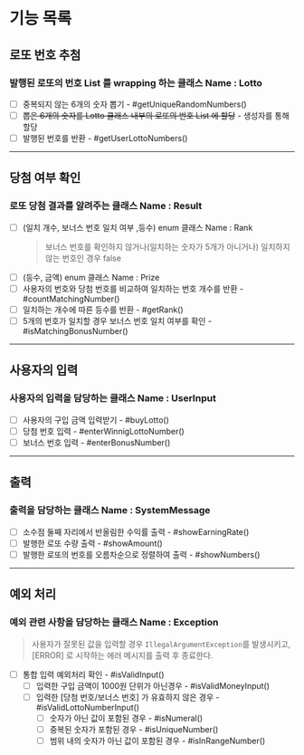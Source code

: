 # 기능 목록

## 로또 번호 추첨

### 발행된 로또의 번호 List 를 wrapping 하는 클래스 Name : Lotto

- [ ] 중복되지 않는 6개의 숫자 뽑기 - #getUniqueRandomNumbers()
- [ ] ~~뽑은 6개의 숫자를 Lotto 클래스 내부의 로또의 번호 List 에 할당~~ - 생성자를 통해 할당
- [ ] 발행된 번호를 반환 - #getUserLottoNumbers()

---

## 당첨 여부 확인

### 로또 당첨 결과를 알려주는 클래스 Name : Result

- [ ] (일치 개수, 보너스 번호 일치 여부 ,등수) enum 클래스 Name : Rank
  > 보너스 번호를 확인하지 않거나(일치하는 숫자가 5개가 아니거나) 일치하지 않는 번호인 경우 false
- [ ] (등수, 금액) enum 클래스 Name : Prize
- [ ] 사용자의 번호와 당첨 번호를 비교하여 일치하는 번호 개수를 반환 - #countMatchingNumber()
- [ ] 일치하는 개수에 따른 등수를 반환 - #getRank()
- [ ] 5개의 번호가 일치할 경우 보너스 번호 일치 여부를 확인 - #isMatchingBonusNumber()

---

## 사용자의 입력

### 사용자의 입력을 담당하는 클래스 Name : UserInput

- [ ] 사용자의 구입 금액 입력받기 - #buyLotto()
- [ ] 당첨 번호 입력 - #enterWinnigLottoNumber()
- [ ] 보너스 번호 입력 - #enterBonusNumber()

---

## 출력

### 출력을 담당하는 클래스 Name : SystemMessage

- [ ] 소수점 둘째 자리에서 반올림한 수익률 출력 - #showEarningRate()
- [ ] 발행한 로또 수량 출력 - #showAmount()
- [ ] 발행한 로또의 번호를 오름차순으로 정렬하여 출력 - #showNumbers()

---

## 예외 처리

### 예외 관련 사항을 담당하는 클래스 Name : Exception

> 사용자가 잘못된 값을 입력할 경우 `IllegalArgumentException`를 발생시키고,
> [ERROR] 로 시작하는 에러 메시지를 출력 후 종료한다.

- [ ] 통합 입력 예외처리 확인 - #isValidInput()
    - [ ] 입력한 구입 금액이 1000원 단위가 아닌경우 - #isValidMoneyInput()
    - [ ] 입력한 [당첨 번호/보너스 번호] 가 유효하지 않은 경우 - #isValidLottoNumberInput()
        - [ ] 숫자가 아닌 값이 포함된 경우 - #isNumeral()
        - [ ] 중복된 숫자가 포함된 경우 - #isUniqueNumber()
        - [ ] 범위 내의 숫자가 아닌 값이 포함된 경우 - #isInRangeNumber()
